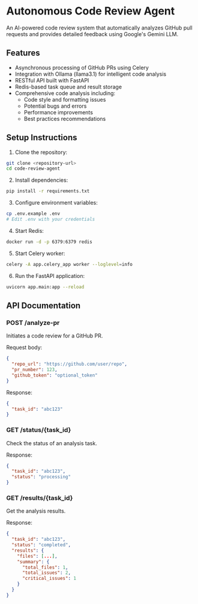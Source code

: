 # Autonomous Code Review Agent

An AI-powered code review system that automatically analyzes GitHub pull requests and provides detailed feedback using Google's Gemini LLM.

## Features

- Asynchronous processing of GitHub PRs using Celery
- Integration with Ollama (llama3.1) for intelligent code analysis
- RESTful API built with FastAPI
- Redis-based task queue and result storage
- Comprehensive code analysis including:
  - Code style and formatting issues
  - Potential bugs and errors
  - Performance improvements
  - Best practices recommendations

## Setup Instructions

1. Clone the repository:
  
  ```bash
  git clone <repository-url>
  cd code-review-agent
  ```
  
2. Install dependencies:
  
  ```bash
  pip install -r requirements.txt
  ```
  
3. Configure environment variables:
  
  ```bash
  cp .env.example .env
  # Edit .env with your credentials
  ```
  
4. Start Redis:
  
  ```bash
  docker run -d -p 6379:6379 redis
  ```
  
5. Start Celery worker:
  
  ```bash
  celery -A app.celery_app worker --loglevel=info
  ```
  
6. Run the FastAPI application:
  
  ```bash
  uvicorn app.main:app --reload
  ```
  

## API Documentation

### POST /analyze-pr

Initiates a code review for a GitHub PR.

Request body:

```json
{
  "repo_url": "https://github.com/user/repo",
  "pr_number": 123,
  "github_token": "optional_token"
}
```

Response:

```json
{
  "task_id": "abc123"
}
```

### GET /status/{task_id}

Check the status of an analysis task.

Response:

```json
{
  "task_id": "abc123",
  "status": "processing"
}
```

### GET /results/{task_id}

Get the analysis results.

Response:

```json
{
  "task_id": "abc123",
  "status": "completed",
  "results": {
    "files": [...],
    "summary": {
      "total_files": 1,
      "total_issues": 2,
      "critical_issues": 1
    }
  }
}
```